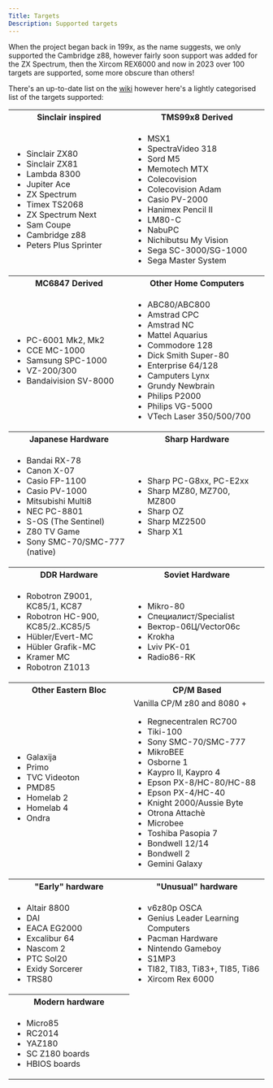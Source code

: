 ```yaml
---
Title: Targets
Description: Supported targets
---
```


When the project began back in 199x, as the name suggests, we only 
supported the Cambridge z88, however fairly soon support was added 
for the ZX Spectrum, then the Xircom REX6000 and now in 2023 over 100
 targets are supported, some more obscure than others!

There's an up-to-date list on the [wiki](https://github.com/z88dk/z88dk/wiki/Platform) however here's a lightly categorised list of the targets supported:

<table>
<tr>
    <th>Sinclair inspired</th>
    <th>TMS99x8 Derived</th>
</tr>
<tr>
    <td>
        <ul>
            <li>Sinclair ZX80</li>
            <li>Sinclair ZX81</li>
            <li>Lambda 8300</li>
            <li>Jupiter Ace</li>
            <li>ZX Spectrum</li>
            <li>Timex TS2068</li>
            <li>ZX Spectrum Next</li>
            <li>Sam Coupe</li>
            <li>Cambridge z88</li>
            <li>Peters Plus Sprinter</li>
        </ul>
    </td>
    <td>
        <ul>
            <li>MSX1</li>
            <li>SpectraVideo 318</li>
            <li>Sord M5</li>
            <li>Memotech MTX</li>
            <li>Colecovision</li>
            <li>Colecovision Adam</li>
            <li>Casio PV-2000</li>
            <li>Hanimex Pencil II</li>
            <li>LM80-C</li>
            <li>NabuPC</li>
            <li>Nichibutsu My Vision</li>
            <li>Sega SC-3000/SG-1000</li>
            <li>Sega Master System </li>
        </ul>
    </tr>
<tr><th>MC6847 Derived</th><th>Other Home Computers</th></tr>
<tr>
    <td>
        <ul>
            <li>PC-6001 Mk2, Mk2</li>
            <li>CCE MC-1000</li>
            <li>Samsung SPC-1000</li>
            <li>VZ-200/300</li>
            <li>Bandaivision SV-8000</li>
        </ul>
    </td>
    <td>
        <ul>
            <li>ABC80/ABC800</li>
            <li>Amstrad CPC</li>
            <li>Amstrad NC</li>
            <li>Mattel Aquarius</li>
            <li>Commodore 128</li>
            <li>Dick Smith Super-80</li>
            <li>Enterprise 64/128</li>
            <li>Camputers Lynx</li>
            <li>Grundy Newbrain</li>
            <li>Philips P2000</li>
            <li>Philips VG-5000</li>
            <li>VTech Laser 350/500/700</li>
            </li>
        </ul>
    </td>
</tr>
<tr><th>Japanese Hardware</th><th>Sharp Hardware</h><tr>
<tr>
    <td>
        <ul>
            <li>Bandai RX-78</li>
            <li>Canon X-07</li>
            <li>Casio FP-1100</li>
            <li>Casio PV-1000</li>
            <li>Mitsubishi Multi8</li>
            <li>NEC PC-8801</li>
            <li>S-OS (The Sentinel)</li>
            <li>Z80 TV Game</li>
            <li>Sony SMC-70/SMC-777 (native)</li>
        </ul>
    </td>
    <td>
        <ul>
            <li>Sharp PC-G8xx, PC-E2xx</li>
            <li>Sharp MZ80, MZ700, MZ800</li>
            <li>Sharp OZ</li>
            <li>Sharp MZ2500</li>
            <li>Sharp X1</li>
        </ul>
    </td>
</tr>
<tr><th>DDR Hardware</th><th>Soviet Hardware</th><tr>
<tr>
    <td>
        <ul>
            <li>Robotron Z9001, KC85/1, KC87</li>
            <li>Robotron HC-900, KC85/2..KC85/5</li>
            <li>Hübler/Evert-MC</li>
            <li>Hübler Grafik-MC</li>
            <li>Kramer MC</li>
            <li>Robotron Z1013</li>
        </ul>
    </td>
    <td>
        <ul>
            <li>Mikro-80</li>
            <li>Специалист/Specialist</li>
            <li>Вектор-06Ц/Vector06c</li>
            <li>Krokha</li>
            <li>Lviv PK-01</li>
            <li>Radio86-RK</li>
        </ul>
    </td>
<tr>
    <th>Other Eastern Bloc</th>
    <th>CP/M Based</th>
</tr>
<tr>
    <td>
        <ul>
            <li>Galaxija</li>
            <li>Primo</li>
            <li>TVC Videoton</li>
            <li>PMD85</li>
            <li>Homelab 2</li>
            <li>Homelab 4</li>
            <li>Ondra</li>
        </ul>
    </td>
    <td>
        Vanilla CP/M z80 and 8080 +
        <ul>
            <li>Regnecentralen RC700</li>
            <li>Tiki-100</li>
            <li>Sony SMC-70/SMC-777</li>
            <li>MikroBEE</li>
            <li>Osborne 1</li>
            <li>Kaypro II, Kaypro 4</li>
            <li>Epson PX-8/HC-80/HC-88</li>
            <li>Epson PX-4/HC-40</li>
            <li>Knight 2000/Aussie Byte</li>
            <li>Otrona Attachè</li>
            <li>Microbee</li>
            <li>Toshiba Pasopia 7</li>
            <li>Bondwell 12/14</li>
            <li>Bondwell 2</li>
            <li>Gemini Galaxy</li>
        </ul>
    </td>
</tr>
<tr>
    <th>"Early" hardware</th>
    <th>"Unusual" hardware</th>
</tr>
<tr>
    <td>
        <ul>
            <li>Altair 8800</li>
            <li>DAI</li>
            <li>EACA EG2000</li>
            <li>Excalibur 64</li>
            <li>Nascom 2</li>
            <li>PTC Sol20</li>
            <li>Exidy Sorcerer</li>
            <li>TRS80</li>
        </ul>
    </td>
    <td>
        <ul>
            <li>v6z80p OSCA</li>
            <li>Genius Leader Learning Computers</li>
            <li>Pacman Hardware</li>
            <li>Nintendo Gameboy</li>
            <li>S1MP3</li>
            <li>TI82, TI83, Ti83+, TI85, Ti86</li>
            <li>Xircom Rex 6000</li>
        </ul>
    </td>
</tr>
<tr>
    <th>Modern hardware</th>
</tr>
<tr>
    <td>
        <ul>
            <li>Micro85</li>
            <li>RC2014</li>
            <li>YAZ180</li>
            <li>SC Z180 boards</li>
            <li>HBIOS boards</li>
        </ul>
    </td>
</tr>
</table>




